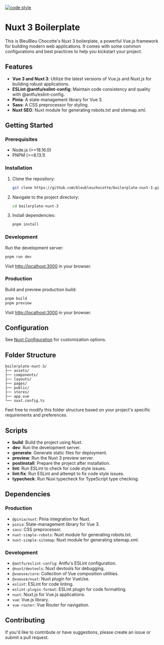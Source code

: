 [![code style](https://antfu.me/badge-code-style.svg)](https://github.com/antfu/eslint-config)

# Nuxt 3 Boilerplate

This is BleuBleu Chocotte's Nuxt 3 boilerplate, a powerful Vue.js framework for building modern web applications. It comes with some common configurations and best practices to help you kickstart your project.

## Features

- **Vue 3 and Nuxt 3**: Utilize the latest versions of Vue.js and Nuxt.js for building robust applications.
- **ESLint @antfu/eslint-config**: Maintain code consistency and quality with @antfu/eslint-config.
- **Pinia**: A state-management library for Vue 3.
- **Sass**: A CSS preprocessor for styling.
- **Nuxt SEO**: Nuxt module for generating robots.txt and sitemap.xml.

## Getting Started

### Prerequisites

- Node.js (>=18.16.0)
- PNPM (>=8.13.1)

### Installation

1. Clone the repository:

   ```bash
   git clone https://github.com/bleubleuchocotte/boilerplate-nuxt-3.git
   ```

2. Navigate to the project directory:

   ```bash
   cd boilerplate-nuxt-3
   ```

3. Install dependencies:

   ```bash
   pnpm install
   ```

### Development

Run the development server:

```bash
pnpm run dev
```

Visit [http://localhost:3000](http://localhost:3000) in your browser.

### Production

Build and preview production build:

```bash
pnpm build
pnpm preview
```

Visit [http://localhost:3000](http://localhost:3000) in your browser.

## Configuration

See [Nuxt Configuration](https://nuxtjs.org/docs/3.x/configuration) for customization options.

## Folder Structure

```plaintext
boilerplate-nuxt-3/
├── assets/
├── components/
├── layouts/
├── pages/
├── public/
├── stores/
├── app.vue
└── nuxt.config.ts
```
Feel free to modify this folder structure based on your project's specific requirements and preferences.

## Scripts

- **build**: Build the project using Nuxt.
- **dev**: Run the development server.
- **generate**: Generate static files for deployment.
- **preview**: Run the Nuxt 3 preview server.
- **postinstall**: Prepare the project after installation.
- **lint**: Run ESLint to check for code style issues.
- **lint:fix**: Run ESLint and attempt to fix code style issues.
- **typecheck**: Run Nuxi typecheck for TypeScript type checking.

## Dependencies

### Production

- `@pinia/nuxt`: Pinia integration for Nuxt.
- `pinia`: State-management library for Vue 3.
- `sass`: CSS preprocessor.
- `nuxt-simple-robots`: Nuxt module for generating robots.txt.
- `nuxt-simple-sitemap`: Nuxt module for generating sitemap.xml.

### Development

- `@antfu/eslint-config`: Antfu's ESLint configuration.
- `@nuxt/devtools`: Nuxt devtools for debugging.
- `@vueuse/core`: Collection of Vue composition utilities.
- `@vueuse/nuxt`: Nuxt plugin for VueUse.
- `eslint`: ESLint for code linting.
- `eslint-plugin-format`: ESLint plugin for code formatting.
- `nuxt`: Nuxt.js for Vue.js applications.
- `vue`: Vue.js library.
- `vue-router`: Vue Router for navigation.

## Contributing

If you'd like to contribute or have suggestions, please create an issue or submit a pull request.
